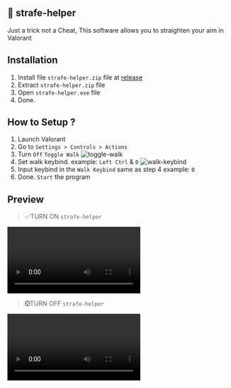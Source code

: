 
## 🎯 strafe-helper

Just a trick not a Cheat, This software allows you to straighten your aim in Valorant

## Installation
1. Install file `strafe-helper.zip` file at [release](https://github.com/pixelwhiz/strafe-helper/releases)
2. Extract `strafe-helper.zip` file
3. Open `strafe-helper.exe` file
4. Done.

## How to Setup ?
1.	Launch Valorant
2.	Go to `Settings > Controls > Actions`
3.	Turn `Off` `Toggle Walk`
      ![toggle-walk](https://github.com/pixelwhiz/strafe-helper/blob/master/assets/ToggleWalk.png)
5.	Set walk keybind. example: `Left Ctrl` & `0`
      ![walk-keybind](https://github.com/pixelwhiz/strafe-helper/blob/master/assets/WalkKeybind.png)
6.	Input keybind  in the `Walk Keybind` same as step 4 example: `0`
6.	Done. `Start` the program

## Preview

> ✅TURN ON `strafe-helper`

<video controls>
  <source src="https://github.com/pixelwhiz/strafe-helper/blob/master/assets/preview1.mp4" type="video/mp4">
  Your browser does not support the video tag.
</video>

> ❎TURN OFF `strafe-helper`

<video controls>
  <source src="https://github.com/pixelwhiz/strafe-helper/blob/master/assets/preview2.mp4" type="video/mp4">
  Your browser does not support the video tag.
</video>
